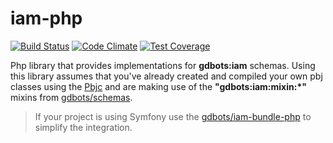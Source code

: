 iam-php
=============

[![Build Status](https://api.travis-ci.org/gdbots/iam-php.svg)](https://travis-ci.org/gdbots/iam-php)
[![Code Climate](https://codeclimate.com/github/gdbots/iam-php/badges/gpa.svg)](https://codeclimate.com/github/gdbots/iam-php)
[![Test Coverage](https://codeclimate.com/github/gdbots/iam-php/badges/coverage.svg)](https://codeclimate.com/github/gdbots/iam-php/coverage)

Php library that provides implementations for __gdbots:iam__ schemas.   Using this library assumes that you've already created and compiled your own pbj classes using the [Pbjc](https://github.com/gdbots/pbjc-php) and are making use of the __"gdbots:iam:mixin:*"__ mixins from [gdbots/schemas](https://github.com/gdbots/schemas).

> If your project is using Symfony use the [gdbots/iam-bundle-php](https://github.com/gdbots/iam-bundle-php) to simplify the integration.
